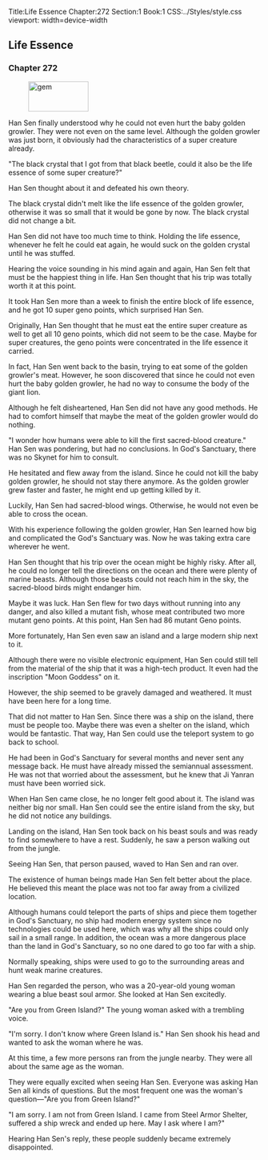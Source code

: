 Title:Life Essence 
Chapter:272 
Section:1 
Book:1 
CSS:../Styles/style.css 
viewport: width=device-width
  
## Life Essence
### Chapter 272 
<figure>
	<img src="../Images/gem.gif" alt="gem" id="gem" width="120" height="60" />
</figure>
  

  
  Han Sen finally understood why he could not even hurt the baby golden growler. They were not even on the same level. Although the golden growler was just born, it obviously had the characteristics of a super creature already.

"The black crystal that I got from that black beetle, could it also be the life essence of some super creature?"

Han Sen thought about it and defeated his own theory.

The black crystal didn't melt like the life essence of the golden growler, otherwise it was so small that it would be gone by now. The black crystal did not change a bit.

Han Sen did not have too much time to think. Holding the life essence, whenever he felt he could eat again, he would suck on the golden crystal until he was stuffed.

Hearing the voice sounding in his mind again and again, Han Sen felt that must be the happiest thing in life. Han Sen thought that his trip was totally worth it at this point.

It took Han Sen more than a week to finish the entire block of life essence, and he got 10 super geno points, which surprised Han Sen.

Originally, Han Sen thought that he must eat the entire super creature as well to get all 10 geno points, which did not seem to be the case. Maybe for super creatures, the geno points were concentrated in the life essence it carried.

In fact, Han Sen went back to the basin, trying to eat some of the golden growler's meat. However, he soon discovered that since he could not even hurt the baby golden growler, he had no way to consume the body of the giant lion.

Although he felt disheartened, Han Sen did not have any good methods. He had to comfort himself that maybe the meat of the golden growler would do nothing.

"I wonder how humans were able to kill the first sacred-blood creature." Han Sen was pondering, but had no conclusions. In God's Sanctuary, there was no Skynet for him to consult.

He hesitated and flew away from the island. Since he could not kill the baby golden growler, he should not stay there anymore. As the golden growler grew faster and faster, he might end up getting killed by it.

Luckily, Han Sen had sacred-blood wings. Otherwise, he would not even be able to cross the ocean.

With his experience following the golden growler, Han Sen learned how big and complicated the God's Sanctuary was. Now he was taking extra care wherever he went.

Han Sen thought that his trip over the ocean might be highly risky. After all, he could no longer tell the directions on the ocean and there were plenty of marine beasts. Although those beasts could not reach him in the sky, the sacred-blood birds might endanger him.

Maybe it was luck. Han Sen flew for two days without running into any danger, and also killed a mutant fish, whose meat contributed two more mutant geno points. At this point, Han Sen had 86 mutant Geno points.

More fortunately, Han Sen even saw an island and a large modern ship next to it.

Although there were no visible electronic equipment, Han Sen could still tell from the material of the ship that it was a high-tech product. It even had the inscription "Moon Goddess" on it.

However, the ship seemed to be gravely damaged and weathered. It must have been here for a long time.

That did not matter to Han Sen. Since there was a ship on the island, there must be people too. Maybe there was even a shelter on the island, which would be fantastic. That way, Han Sen could use the teleport system to go back to school.

He had been in God's Sanctuary for several months and never sent any message back. He must have already missed the semiannual assessment. He was not that worried about the assessment, but he knew that Ji Yanran must have been worried sick.

When Han Sen came close, he no longer felt good about it. The island was neither big nor small. Han Sen could see the entire island from the sky, but he did not notice any buildings.

Landing on the island, Han Sen took back on his beast souls and was ready to find somewhere to have a rest. Suddenly, he saw a person walking out from the jungle.

Seeing Han Sen, that person paused, waved to Han Sen and ran over.

The existence of human beings made Han Sen felt better about the place. He believed this meant the place was not too far away from a civilized location.

Although humans could teleport the parts of ships and piece them together in God's Sanctuary, no ship had modern energy system since no technologies could be used here, which was why all the ships could only sail in a small range. In addition, the ocean was a more dangerous place than the land in God's Sanctuary, so no one dared to go too far with a ship.

Normally speaking, ships were used to go to the surrounding areas and hunt weak marine creatures.

Han Sen regarded the person, who was a 20-year-old young woman wearing a blue beast soul armor. She looked at Han Sen excitedly.

"Are you from Green Island?" The young woman asked with a trembling voice.

"I'm sorry. I don't know where Green Island is." Han Sen shook his head and wanted to ask the woman where he was.

At this time, a few more persons ran from the jungle nearby. They were all about the same age as the woman.

They were equally excited when seeing Han Sen. Everyone was asking Han Sen all kinds of questions. But the most frequent one was the woman's question—"Are you from Green Island?"

"I am sorry. I am not from Green Island. I came from Steel Armor Shelter, suffered a ship wreck and ended up here. May I ask where I am?"

Hearing Han Sen's reply, these people suddenly became extremely disappointed.

